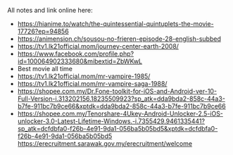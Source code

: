 All notes and link online here:
+ https://hianime.to/watch/the-quintessential-quintuplets-the-movie-17726?ep=94856
+ https://animension.ch/sousou-no-frieren-episode-28-english-subbed
+ https://tv1.lk21official.mom/journey-center-earth-2008/
+ https://www.facebook.com/profile.php?id=100064902333680&mibextid=ZbWKwL
+ Best movie all time
+ https://tv1.lk21official.mom/mr-vampire-1985/
+ https://tv1.lk21official.mom/mr-vampire-saga-1988/
+ https://shopee.com.my/Dr.Fone-toolkit-for-iOS-and-Android-ver-10-Full-Version-i.313202156.18235509923?sp_atk=dda9bda2-858c-44a3-b7fe-911bc7b9ce66&xptdk=dda9bda2-858c-44a3-b7fe-911bc7b9ce66
+ https://shopee.com.my/Tenorshare-4Ukey-Android-Unlocker-2.5-iOS-unlocker-3.0-Latest-Lifetime-Windows.-i.7355429.9461335441?sp_atk=dcfdbfa0-f26b-4e91-9da1-056ba5b05bd5&xptdk=dcfdbfa0-f26b-4e91-9da1-056ba5b05bd5
https://erecruitment.sarawak.gov.my/erecruitment/welcome
